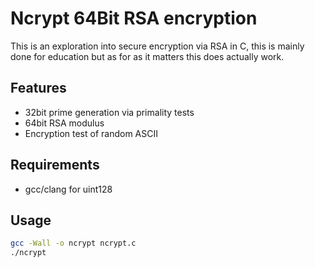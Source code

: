 # Ncrypt 64Bit RSA encryption

This is an exploration into secure encryption via RSA in C, this is mainly done for education but as for as it matters this does actually work.

## Features

- 32bit prime generation via primality tests
- 64bit RSA modulus
- Encryption test of random ASCII

## Requirements

- gcc/clang for uint128

## Usage

```bash
gcc -Wall -o ncrypt ncrypt.c
./ncrypt